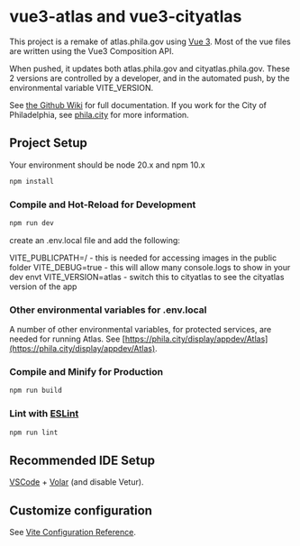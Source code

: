 # vue3-atlas and vue3-cityatlas

This project is a remake of atlas.phila.gov using [Vue 3](https://vuejs.org/guide/introduction.html).  Most of the vue files are written using the Vue3 Composition API.

When pushed, it updates both atlas.phila.gov and cityatlas.phila.gov.  These 2 versions are controlled by a developer, and in the automated push, by the environmental variable VITE_VERSION.

See [the Github Wiki](https://github.com/CityOfPhiladelphia/vue3-atlas/wiki) for full documentation.
If you work for the City of Philadelphia, see [phila.city](https://phila.city/display/appdev/Atlas) for more information.

## Project Setup

Your environment should be node 20.x and npm 10.x

```sh
npm install
```

### Compile and Hot-Reload for Development

```sh
npm run dev
```

create an .env.local file and add the following:

VITE_PUBLICPATH=/ - this is needed for accessing images in the public folder
VITE_DEBUG=true - this will allow many console.logs to show in your dev envt
VITE_VERSION=atlas - switch this to cityatlas to see the cityatlas version of the app

### Other environmental variables for .env.local

A number of other environmental variables, for protected services, are needed for running Atlas.  See [https://phila.city/display/appdev/Atlas](https://phila.city/display/appdev/Atlas).


### Compile and Minify for Production



```sh
npm run build
```

### Lint with [ESLint](https://eslint.org/)

```sh
npm run lint
```

## Recommended IDE Setup

[VSCode](https://code.visualstudio.com/) + [Volar](https://marketplace.visualstudio.com/items?itemName=Vue.volar) (and disable Vetur).

## Customize configuration

See [Vite Configuration Reference](https://vitejs.dev/config/).
